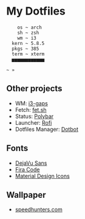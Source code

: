 # My Dotfiles

```
    os ~ arch
    sh ~ zsh
    wm ~ i3
  kern ~ 5.8.5
  pkgs ~ 385
  term ~ xterm
  ▅▅▅▅▅▅▅▅▅▅▅▅

~ » 
```


## Other projects

- WM: [i3-gaps](https://github.com/Airblader/i3)
- Fetch: [fet.sh](https://github.com/6gk/fet.sh)
- Status: [Polybar](https://github.com/polybar/polybar)
- Launcher: [Rofi](https://github.com/davatorium/rofi)
- Dotfiles Manager: [Dotbot](https://github.com/anishathalye/dotbot)


## Fonts

- [DejaVu Sans](https://dejavu-fonts.github.io/)
- [Fira Code](https://github.com/tonsky/FiraCode)
- [Material Design Icons](https://materialdesignicons.com/)


## Wallpaper

- [speedhunters.com](http://www.speedhunters.com/)

